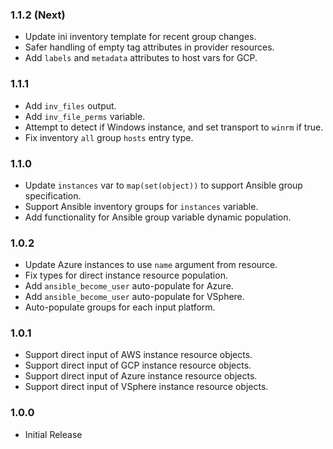 ### 1.1.2 (Next)
- Update ini inventory template for recent group changes.
- Safer handling of empty tag attributes in provider resources.
- Add `labels` and `metadata` attributes to host vars for GCP.

### 1.1.1
- Add `inv_files` output.
- Add `inv_file_perms` variable.
- Attempt to detect if Windows instance, and set transport to `winrm` if true.
- Fix inventory `all` group `hosts` entry type.

### 1.1.0
- Update `instances` var to `map(set(object))` to support Ansible group specification.
- Support Ansible inventory groups for `instances` variable.
- Add functionality for Ansible group variable dynamic population.

### 1.0.2
- Update Azure instances to use `name` argument from resource.
- Fix types for direct instance resource population.
- Add `ansible_become_user` auto-populate for Azure.
- Add `ansible_become_user` auto-populate for VSphere.
- Auto-populate groups for each input platform.

### 1.0.1
- Support direct input of AWS instance resource objects.
- Support direct input of GCP instance resource objects.
- Support direct input of Azure instance resource objects.
- Support direct input of VSphere instance resource objects.

### 1.0.0
- Initial Release
